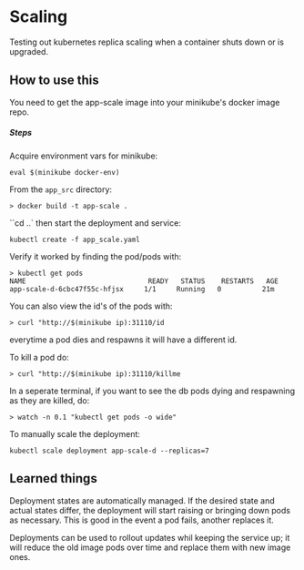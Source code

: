 # Scaling

Testing out kubernetes replica scaling when a container shuts down or is upgraded.

## How to use this
You need to get the app-scale image into your minikube's docker image repo.

##### Steps

Acquire environment vars for minikube: 
```
eval $(minikube docker-env)
```
From the `app_src` directory: 
```
> docker build -t app-scale .
```
``cd ..` then start the deployment and service:

```
kubectl create -f app_scale.yaml
```

Verify it worked by finding the pod/pods with:
```
> kubectl get pods
NAME                              READY   STATUS    RESTARTS   AGE
app-scale-d-6cbc47f55c-hfjsx     1/1     Running   0          21m
```

You can also view the id's of the pods with:
```
> curl "http://$(minikube ip):31110/id 
```

everytime a pod dies and respawns it will have a different id.

To kill a pod do:
```
> curl "http://$(minikube ip):31110/killme 
```

In a seperate terminal, if you want to see the db pods dying and respawning as they are killed, do:
```
> watch -n 0.1 "kubectl get pods -o wide"
```

To manually scale the deployment:
```
kubectl scale deployment app-scale-d --replicas=7
```

## Learned things

Deployment states are automatically managed. If the desired state and actual states differ, the deployment will start raising or bringing down pods as necessary. This is good in the event a pod fails, another replaces it. 

Deployments can be used to rollout updates whil keeping the service up; it will reduce the old image pods over time and replace them with new image ones. 

